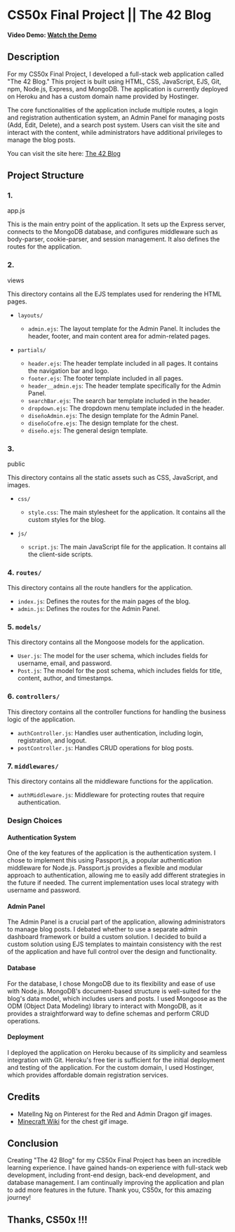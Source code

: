 ﻿# CS50x Final Project || The 42 Blog

#### Video Demo: [Watch the Demo](https://www.youtube.com/watch?v=mgtjIPppiRI)

## Description

For my CS50x Final Project, I developed a full-stack web application called "The 42 Blog." This project is built using HTML, CSS, JavaScript, EJS, Git, npm, Node.js, Express, and MongoDB. The application is currently deployed on Heroku and has a custom domain name provided by Hostinger.

The core functionalities of the application include multiple routes, a login and registration authentication system, an Admin Panel for managing posts (Add, Edit, Delete), and a search post system. Users can visit the site and interact with the content, while administrators have additional privileges to manage the blog posts.

You can visit the site here: [The 42 Blog](https://www.iker42.blog/)

## Project Structure

### 1. 

app.js


This is the main entry point of the application. It sets up the Express server, connects to the MongoDB database, and configures middleware such as body-parser, cookie-parser, and session management. It also defines the routes for the application.

### 2. 

views


This directory contains all the EJS templates used for rendering the HTML pages.

- `layouts/`
  - `admin.ejs`: The layout template for the Admin Panel. It includes the header, footer, and main content area for admin-related pages.

- `partials/`
  - `header.ejs`: The header template included in all pages. It contains the navigation bar and logo.
  - `footer.ejs`: The footer template included in all pages.
  - `header__admin.ejs`: The header template specifically for the Admin Panel.
  - `searchBar.ejs`: The search bar template included in the header.
  - `dropdown.ejs`: The dropdown menu template included in the header.
  - `diseñoAdmin.ejs`: The design template for the Admin Panel.
  - `diseñoCofre.ejs`: The design template for the chest.
  - `diseño.ejs`: The general design template.

### 3. 

public


This directory contains all the static assets such as CSS, JavaScript, and images.

- `css/`
  - `style.css`: The main stylesheet for the application. It contains all the custom styles for the blog.

- `js/`
  - `script.js`: The main JavaScript file for the application. It contains all the client-side scripts.

### 4. `routes/`
This directory contains all the route handlers for the application.

- `index.js`: Defines the routes for the main pages of the blog.
- `admin.js`: Defines the routes for the Admin Panel.

### 5. `models/`
This directory contains all the Mongoose models for the application.

- `User.js`: The model for the user schema, which includes fields for username, email, and password.
- `Post.js`: The model for the post schema, which includes fields for title, content, author, and timestamps.

### 6. `controllers/`
This directory contains all the controller functions for handling the business logic of the application.

- `authController.js`: Handles user authentication, including login, registration, and logout.
- `postController.js`: Handles CRUD operations for blog posts.

### 7. `middlewares/`
This directory contains all the middleware functions for the application.

- `authMiddleware.js`: Middleware for protecting routes that require authentication.

### Design Choices

#### Authentication System
One of the key features of the application is the authentication system. I chose to implement this using Passport.js, a popular authentication middleware for Node.js. Passport.js provides a flexible and modular approach to authentication, allowing me to easily add different strategies in the future if needed. The current implementation uses local strategy with username and password.

#### Admin Panel
The Admin Panel is a crucial part of the application, allowing administrators to manage blog posts. I debated whether to use a separate admin dashboard framework or build a custom solution. I decided to build a custom solution using EJS templates to maintain consistency with the rest of the application and have full control over the design and functionality.

#### Database
For the database, I chose MongoDB due to its flexibility and ease of use with Node.js. MongoDB's document-based structure is well-suited for the blog's data model, which includes users and posts. I used Mongoose as the ODM (Object Data Modeling) library to interact with MongoDB, as it provides a straightforward way to define schemas and perform CRUD operations.

#### Deployment
I deployed the application on Heroku because of its simplicity and seamless integration with Git. Heroku's free tier is sufficient for the initial deployment and testing of the application. For the custom domain, I used Hostinger, which provides affordable domain registration services.

## Credits

- Matellng Ng on Pinterest for the Red and Admin Dragon gif images.
- [Minecraft Wiki](https://minecraft.wiki/) for the chest gif image.

## Conclusion

Creating "The 42 Blog" for my CS50x Final Project has been an incredible learning experience. I have gained hands-on experience with full-stack web development, including front-end design, back-end development, and database management. I am continually improving the application and plan to add more features in the future. Thank you, CS50x, for this amazing journey!

## Thanks, CS50x !!!
